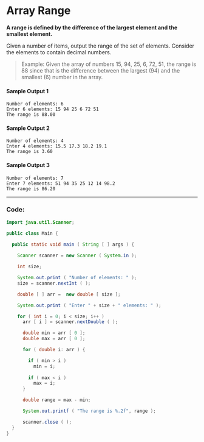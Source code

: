 
# Array Range

**A range is defined by the difference of the largest element and the smallest element.**

Given a number of items, output the range of the set of elements. Consider the elements to contain decimal numbers.

> Example: Given the array of numbers 15, 94, 25, 6, 72, 51, the range is 88 since that is the difference between the largest (94) and the smallest (6) number in the array.

 #### Sample Output  1
```text
Number of elements: 6
Enter 6 elements: 15 94 25 6 72 51
The range is 88.00
```

 #### Sample Output  2
```text
Number of elements: 4
Enter 4 elements: 15.5 17.3 18.2 19.1
The range is 3.60
```
#### Sample Output  3
```text
Number of elements: 7
Enter 7 elements: 51 94 35 25 12 14 98.2
The range is 86.20
```
---
### Code:
```java
import java.util.Scanner;

public class Main {
    
  public static void main ( String [ ] args ) {

    Scanner scanner = new Scanner ( System.in );

    int size;

    System.out.print ( "Number of elements: " );
    size = scanner.nextInt ( );

    double [ ] arr =  new double [ size ];

    System.out.print ( "Enter " + size + " elements: " );

    for ( int i = 0; i < size; i++ )
      arr [ i ] = scanner.nextDouble ( );

      double min = arr [ 0 ];
      double max = arr [ 0 ];

      for ( double i: arr ) {

        if ( min > i )
          min = i;
        
        if ( max < i )
          max = i;
      }

      double range = max - min;

      System.out.printf ( "The range is %.2f", range );

      scanner.close ( );
  }
}
```